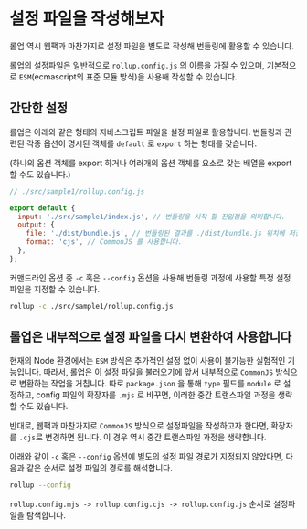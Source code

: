 # 설정 파일을 작성해보자

롤업 역시 웹팩과 마찬가지로 설정 파일을 별도로 작성해 번들링에 활용할 수 있습니다.

롤업의 설정파일은 일반적으로 `rollup.config.js` 의 이름을 가질 수 있으며,
기본적으로 `ESM`(ecmascript의 표준 모듈 방식)을 사용해 작성할 수 있습니다.

## 간단한 설정

롤업은 아래와 같은 형태의 자바스크립트 파일을 설정 파일로 활용합니다.
번들링과 관련된 각종 옵션이 명시된 객체를 `default` 로 `export` 하는 형태를 갖습니다.

(하나의 옵션 객체를 export 하거나 여러개의 옵션 객체를 요소로 갖는 배열을 export 할 수도 있습니다.)

```js
// ./src/sample1/rollup.config.js

export default {
  input: './src/sample1/index.js', // 번들링을 시작 할 진입점을 의미합니다.
  output: {
    file: './dist/bundle.js', // 번들링된 결과를 ./dist/bundle.js 위치에 저장합니다.
    format: 'cjs', // CommonJS 를 사용합니다.
  },
};
```

커맨드라인 옵션 중 `-c` 혹은 `--config` 옵션을 사용해 번들링 과정에 사용할 특정 설정 파일을 지정할 수 있습니다.

```bash
rollup -c ./src/sample1/rollup.config.js
```

## 롤업은 내부적으로 설정 파일을 다시 변환하여 사용합니다

현재의 Node 환경에서는 `ESM` 방식은 추가적인 설정 없이 사용이 불가능한 실험적인 기능입니다.
따라서, 롤업은 이 설정 파일을 불러오기에 앞서 내부적으로 `CommonJS` 방식으로 변환하는 작업을 거칩니다.
따로 `package.json` 을 통해 `type` 필드를 `module` 로 설정하고, config 파일의 확장자를 `.mjs` 로 바꾸면, 이러한 중간 트랜스파일 과정을 생략할 수도 있습니다.

반대로, 웹팩과 마찬가지로 `CommonJS` 방식으로 설정파일을 작성하고자 한다면, 확장자를 `.cjs`로 변경하면 됩니다.
이 경우 역시 중간 트랜스파일 과정을 생략합니다.

아래와 같이 `-c` 혹은 `--config` 옵션에 별도의 설정 파일 경로가 지정되지 않았다면, 다음과 같은 순서로 설정 파일의 경로를 해석합니다.

```sh
rollup --config
```

`rollup.config.mjs -> rollup.config.cjs -> rollup.config.js` 순서로 설정파일을 탐색합니다.
